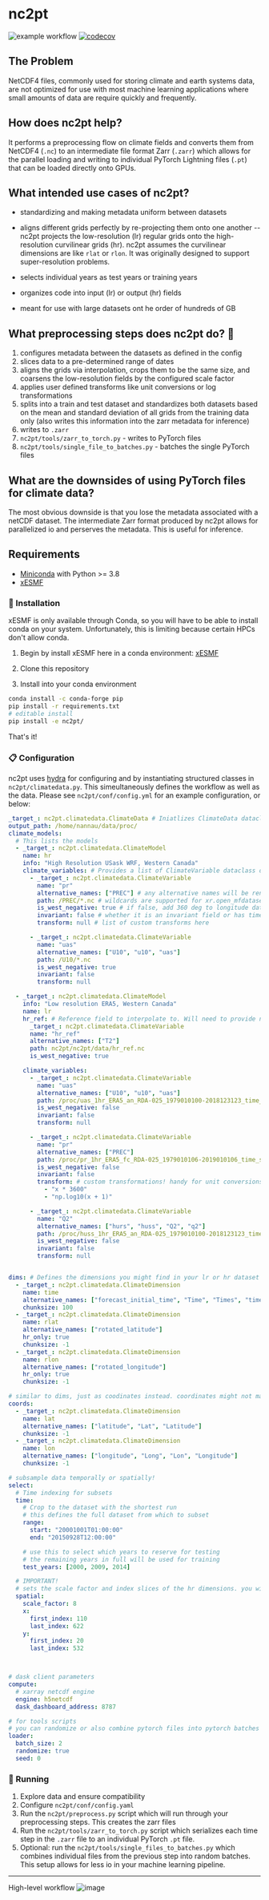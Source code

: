 # nc2pt
![example workflow](https://github.com/nannau/ClimatExPrep/actions/workflows/python-package-conda.yml/badge.svg?event=push)
[![codecov](https://codecov.io/gh/nannau/nc2pt/graph/badge.svg?token=XXRLD3076V)](https://codecov.io/gh/nannau/nc2pt)

## The Problem
NetCDF4 files, commonly used for storing climate and earth systems data, are not optimized for use with most machine learning applications where small amounts of data are require quickly and frequently. 

## How does nc2pt help?
It performs a preprocessing flow on climate fields and converts them from NetCDF4 (`.nc`) to an intermediate file format Zarr (`.zarr`) which allows for the parallel loading and writing to individual PyTorch Lightning files (`.pt`) that can be loaded directly onto GPUs.

## What intended use cases of nc2pt?
* standardizing and making metadata uniform between datasets

* aligns different grids perfectly by re-projecting them onto one another -- nc2pt projects the low-resolution (lr) regular grids onto the high-resolution curvilinear grids (hr). nc2pt assumes the curvilinear dimensions are like `rlat` or `rlon`. It was originally designed to support super-resolution problems.

* selects individual years as test years or training years

* organizes code into input (lr) or output (hr) fields

* meant for use with large datasets ont he order of hundreds of GB

## What preprocessing steps does nc2pt do? 🤔

1. configures metadata between the datasets as defined in the config
2. slices data to a pre-determined range of dates
3. aligns the grids via interpolation, crops them to be the same size, and coarsens the low-resolution fields by the configured scale factor
4. applies user defined transforms like unit conversions or log transformations
5. splits into a train and test dataset and standardizes both datasets based on the mean and standard deviation of all grids from the training data only (also writes this information into the zarr metadata for inference)
6. writes to `.zarr`
7. `nc2pt/tools/zarr_to_torch.py` - writes to PyTorch files
8. `nc2pt/tools/single_file_to_batches.py` - batches the single PyTorch files

## What are the downsides of using PyTorch files for climate data?
The most obvious downside is that you lose the metadata associated with a netCDF dataset. The intermediate Zarr format produced by nc2pt allows for parallelized io and perserves the metadata. This is useful for inference. 


## Requirements
* [Miniconda](https://docs.conda.io/en/latest/miniconda.html) with Python >= 3.8
* [xESMF](https://xesmf.readthedocs.io/en/latest/)



### 💽 Installation
xESMF is only available through Conda, so you will have to be able to install conda on your system. Unfortunately, this is limiting because certain HPCs don't allow conda.

1. Begin by install xESMF here in a conda environment: [xESMF](https://xesmf.readthedocs.io/en/latest/)

2. Clone this repository

3. Install into your conda environment

```bash
conda install -c conda-forge pip
pip install -r requirements.txt
# editable install
pip install -e nc2pt/
```

That's it!

### 📋 Configuration
nc2pt uses [hydra](https://hydra.cc/) for configuring and by instantiating structured classes in `nc2pt/climatedata.py`. This simeultaneously defines the workflow as well as the data. Please see `nc2pt/conf/config.yml` for an example configuration, or below:

```yaml
_target_: nc2pt.climatedata.ClimateData # Iniatlizes ClimateData dataclass object
output_path: /home/nannau/data/proc/
climate_models:
  # This lists the models 
  - _target_: nc2pt.climatedata.ClimateModel
    name: hr
    info: "High Resolution USask WRF, Western Canada"
    climate_variables: # Provides a list of ClimateVariable dataclass objects to initialize
      - _target_: nc2pt.climatedata.ClimateVariable
        name: "pr"
        alternative_names: ["PREC"] # any alternative names will be renamed to name 
        path: /PREC/*.nc # wildcards are supported for xr.open_mfdataset
        is_west_negative: true # if false, add 360 deg to longitude data
        invariant: false # whether it is an invariant field or has time
        transform: null # list of custom transforms here

      - _target_: nc2pt.climatedata.ClimateVariable
        name: "uas"
        alternative_names: ["U10", "u10", "uas"]
        path: /U10/*.nc
        is_west_negative: true
        invariant: false
        transform: null

  - _target_: nc2pt.climatedata.ClimateModel
    info: "Low resolution ERA5, Western Canada"
    name: lr
    hr_ref: # Reference field to interpolate to. Will need to provide new file if not using USask WRF
      _target_: nc2pt.climatedata.ClimateVariable
      name: "hr_ref"
      alternative_names: ["T2"]
      path: nc2pt/nc2pt/data/hr_ref.nc
      is_west_negative: true

    climate_variables:
      - _target_: nc2pt.climatedata.ClimateVariable
        name: "uas"
        alternative_names: ["U10", "u10", "uas"]
        path: /proc/uas_1hr_ERA5_an_RDA-025_1979010100-2018123123_time_sliced_cropped.nc
        is_west_negative: false
        invariant: false
        transform: null

      - _target_: nc2pt.climatedata.ClimateVariable
        name: "pr"
        alternative_names: ["PREC"]
        path: /proc/pr_1hr_ERA5_fc_RDA-025_1979010106-2019010106_time_sliced_cropped_merged_forecast_time.nc
        is_west_negative: false
        invariant: false
        transform: # custom transformations! handy for unit conversions, etc.
          - "x * 3600"
          - "np.log10(x + 1)"

      - _target_: nc2pt.climatedata.ClimateVariable
        name: "Q2"
        alternative_names: ["hurs", "huss", "Q2", "q2"]
        path: /proc/huss_1hr_ERA5_an_RDA-025_1979010100-2018123123_time_sliced_cropped.nc
        is_west_negative: false
        invariant: false
        transform: null


dims: # Defines the dimensions you might find in your lr or hr dataset and lists them to be initialized as ClimateDimension objects. Typically this would match what is in your hr dataset. Intended to allow for renaming of dimensions and allows for the control of chunking
  - _target_: nc2pt.climatedata.ClimateDimension
    name: time
    alternative_names: ["forecast_initial_time", "Time", "Times", "times"]
    chunksize: 100
  - _target_: nc2pt.climatedata.ClimateDimension
    name: rlat
    alternative_names: ["rotated_latitude"]
    hr_only: true
    chunksize: -1
  - _target_: nc2pt.climatedata.ClimateDimension
    name: rlon
    alternative_names: ["rotated_longitude"]
    hr_only: true
    chunksize: -1

# similar to dims, just as coodinates instead. coordinates might not match dims on curvilinear grids
coords:
  - _target_: nc2pt.climatedata.ClimateDimension
    name: lat
    alternative_names: ["latitude", "Lat", "Latitude"]
    chunksize: -1
  - _target_: nc2pt.climatedata.ClimateDimension
    name: lon
    alternative_names: ["longitude", "Long", "Lon", "Longitude"]
    chunksize: -1

# subsample data temporally or spatially!
select:
  # Time indexing for subsets
  time:
    # Crop to the dataset with the shortest run
    # this defines the full dataset from which to subset
    range:
      start: "20001001T01:00:00"
      end: "20150928T12:00:00"

    # use this to select which years to reserve for testing
    # the remaining years in full will be used for training
    test_years: [2000, 2009, 2014]

  # IMPORTANT!
  # sets the scale factor and index slices of the hr dimensions. you will usually have to determine this ahead of time and check that (first_index - last_index)/8 == your lr dataset
  spatial:
    scale_factor: 8
    x:
      first_index: 110
      last_index: 622
    y:
      first_index: 20
      last_index: 532



# dask client parameters
compute:
  # xarray netcdf engine
  engine: h5netcdf
  dask_dashboard_address: 8787

# for tools scripts
# you can randomize or also combine pytorch files into pytorch batches with tools/single_files_to_batches.py 
loader:
  batch_size: 2
  randomize: true
  seed: 0


```

### 🚀 Running
1. Explore data and ensure compatibility
2. Configure `nc2pt/conf/config.yaml`
3. Run the `nc2pt/preprocess.py` script which will run through your preprocessing steps. This creates the zarr files
4. Run the `nc2pt/tools/zarr_to_torch.py` script which serializes each time step in the `.zarr` file to an individual PyTorch `.pt` file.
5. Optional: run the `nc2pt/tools/single_files_to_batches.py` which combines individual files from the previous step into random batches. This setup allows for less io in your machine learning pipeline.



---
High-level workflow
![image](https://user-images.githubusercontent.com/10455520/218364372-ce2f6f7a-7917-4601-b06a-03f56feea423.png)
